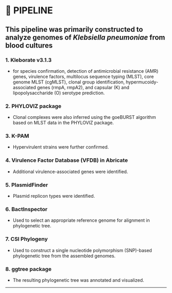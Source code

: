 # 🧬 PIPELINE
**This pipeline was primarily constructed to analyze genomes of ***Klebsiella pneumoniae*** from blood cultures**
---
### 1. Kleborate v3.1.3 
-	for species confirmation, detection of antimicrobial resistance (AMR) genes, virulence factors, multilocus sequence typing (MLST), core genome MLST (cgMLST), clonal group identification, hypermucoidy-associated genes (rmpA, rmpA2), and capsular (K) and lipopolysaccharide (O) serotype prediction.
### 2. PHYLOVIZ package
-	Clonal complexes were also inferred using the goeBURST algorithm based on MLST data in the PHYLOVIZ package. 
### 3. K-PAM
-	Hypervirulent strains were further confirmed. 
### 4. Virulence Factor Database (VFDB) in Abricate
-	Additional virulence-associated genes were identified.
### 5. PlasmidFinder
-	Plasmid replicon types were identified.
### 6. BactInspector
-	Used to select an appropriate reference genome for alignment in phylogenetic tree.
### 7. CSI Phylogeny
-	 Used to construct a single nucleotide polymorphism (SNP)-based phylogenetic tree from the assembled genomes. 
### 8. ggtree package
-	The resulting phylogenetic tree was annotated and visualized.
---
